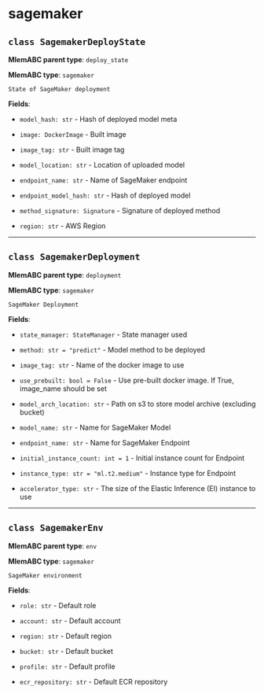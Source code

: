 # sagemaker

## `class SagemakerDeployState`

**MlemABC parent type**: `deploy_state`

**MlemABC type**: `sagemaker`

    State of SageMaker deployment

**Fields**:

- `model_hash: str` - Hash of deployed model meta

- `image: DockerImage` - Built image

- `image_tag: str` - Built image tag

- `model_location: str` - Location of uploaded model

- `endpoint_name: str` - Name of SageMaker endpoint

- `endpoint_model_hash: str` - Hash of deployed model

- `method_signature: Signature` - Signature of deployed method

- `region: str` - AWS Region

---

## `class SagemakerDeployment`

**MlemABC parent type**: `deployment`

**MlemABC type**: `sagemaker`

    SageMaker Deployment

**Fields**:

- `state_manager: StateManager` - State manager used

- `method: str = "predict"` - Model method to be deployed

- `image_tag: str` - Name of the docker image to use

- `use_prebuilt: bool = False` - Use pre-built docker image. If True, image_name
  should be set

- `model_arch_location: str` - Path on s3 to store model archive (excluding
  bucket)

- `model_name: str` - Name for SageMaker Model

- `endpoint_name: str` - Name for SageMaker Endpoint

- `initial_instance_count: int = 1` - Initial instance count for Endpoint

- `instance_type: str = "ml.t2.medium"` - Instance type for Endpoint

- `accelerator_type: str` - The size of the Elastic Inference (EI) instance to
  use

---

## `class SagemakerEnv`

**MlemABC parent type**: `env`

**MlemABC type**: `sagemaker`

    SageMaker environment

**Fields**:

- `role: str` - Default role

- `account: str` - Default account

- `region: str` - Default region

- `bucket: str` - Default bucket

- `profile: str` - Default profile

- `ecr_repository: str` - Default ECR repository
